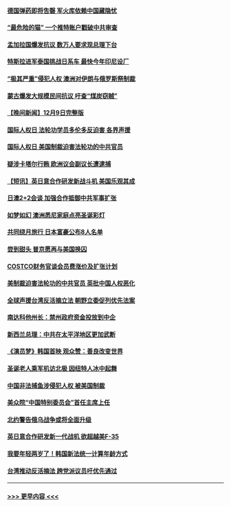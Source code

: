 #### [德国弹药即将吿磬 军火库依赖中国藏隐忧](../pages/prog202/a103595079.md?t=12102350) 
#### [“最危险的猫” 一个推特账户戳破中共审查](../pages/prog202/a103595075.md?t=12102350) 
#### [孟加拉国爆发抗议 数万人要求现总理下台](../pages/prog202/a103595072.md?t=12102350) 
#### [特斯拉进军泰国挑战日系车 最快今年印尼设厂](../pages/prog202/a103595047.md?t=12102350) 
#### [“极其严重”侵犯人权 澳洲对伊朗与俄罗斯祭制裁](../pages/prog202/a103595038.md?t=12102350) 
#### [蒙古爆发大规模民间抗议 吁查“煤炭窃贼”](../pages/prog202/a103595007.md?t=12102350) 
#### [【晚间新闻】12月9日完整版](../pages/prog202/a103594893.md?t=12102350) 
#### [国际人权日 法轮功学员多伦多反迫害 各界声援](../pages/prog202/a103594925.md?t=12102350) 
#### [国际人权日 美国制裁迫害法轮功的中共官员](../pages/prog202/a103594856.md?t=12102350) 
#### [疑涉卡塔尔行贿 欧洲议会副议长遭逮捕](../pages/prog202/a103594865.md?t=12102350) 
#### [【短讯】英日意合作研发新战斗机 美国乐观其成](../pages/prog202/a103594787.md?t=12102350) 
#### [日澳2+2会谈 加强合作抵御中共军事扩张](../pages/prog202/a103594789.md?t=12102350) 
#### [如梦如幻 澳洲悉尼家庭点亮圣诞彩灯](../pages/prog202/a103594804.md?t=12102350) 
#### [共同绕月旅行 日本富豪公布8人名单](../pages/prog202/a103594769.md?t=12102350) 
#### [尝到甜头 普京愿再与美国换囚](../pages/prog202/a103594703.md?t=12102350) 
#### [COSTCO财务官谈会员费涨价及扩张计划](../pages/prog202/a103594644.md?t=12102350) 
#### [美制裁迫害法轮功的中共官员 英批中国人权恶化](../pages/prog202/a103594590.md?t=12102350) 
#### [全球声援台湾反活摘立法 朝野立委促列优先法案](../pages/prog202/a103594539.md?t=12102350) 
#### [南达科他州长：禁州政府资金投放到中企](../pages/prog202/a103594476.md?t=12102350) 
#### [新西兰总理：中共在太平洋地区更加武断](../pages/prog202/a103594543.md?t=12102350) 
#### [《演员梦》韩国首映 观众赞：善良改变世界](../pages/prog202/a103594550.md?t=12102350) 
#### [圣诞老人乘军机访北极 因纽特人冰中起舞](../pages/prog202/a103594509.md?t=12102350) 
#### [中国非法捕鱼涉侵犯人权 被美国制裁](../pages/prog202/a103594414.md?t=12102350) 
#### [美众院“中国特别委员会”首任主席上任](../pages/prog202/a103594380.md?t=12102350) 
#### [北约警告俄乌战争或将全面升级](../pages/prog202/a103594385.md?t=12102350) 
#### [英日意合作研发新一代战机 欲超越美F-35](../pages/prog202/a103594346.md?t=12102350) 
#### [我要年轻两岁了！韩国新法统一计算年龄方式](../pages/prog202/a103594309.md?t=12102350) 
#### [台湾推动反活摘法 跨党派议员吁优先通过](../pages/prog202/a103594310.md?t=12102350) 

----
#### [ >>> 更早内容 <<< ](../indexes/prog202-earlier.md)
